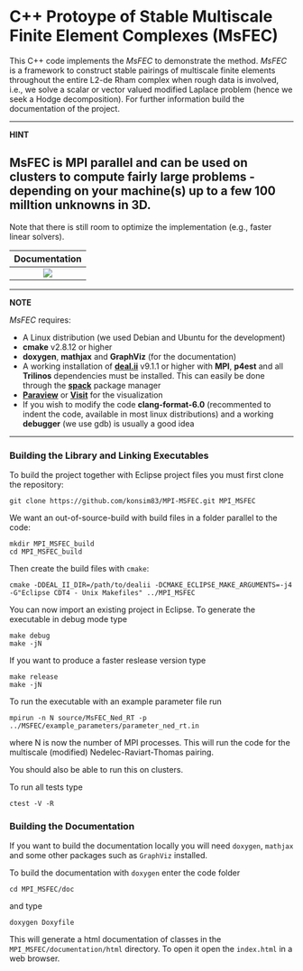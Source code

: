 # C++ Protoype of Stable Multiscale Finite Element Complexes (MsFEC)


This C++ code implements the *MsFEC* to demonstrate the method. *MsFEC* is a framework to 
construct stable pairings of multiscale finite elements throughout the entire L2-de Rham
complex when rough data is involved, i.e., we solve a scalar or vector valued modified
Laplace problem (hence we seek a Hodge decomposition). 
For further information build the documentation of the project.

---
**HINT**

MsFEC is **MPI parallel** and can be used on clusters to compute fairly
large problems - depending on your machine(s) up to **a few 100 milltion
unknowns** in 3D. 
---

Note that there is still room to optimize the implementation (e.g., faster linear solvers).

| **Documentation** |
|:-----------------:|
| [![][docs-latest-img]][docs-latest-url] |

---
**NOTE**

*MsFEC* requires:

* A Linux distribution (we used Debian and Ubuntu for the development)
* **cmake** v2.8.12 or higher	
* **doxygen**, **mathjax** and **GraphViz** (for the documentation)
* A working installation of **[deal.ii](www.dealii.org)** v9.1.1 or higher 
with **MPI**, **p4est** and all **Trilinos** dependencies must be installed. This
can easily be done through the **[spack](https://spack.readthedocs.io/en/latest/)** 
package manager
* **[Paraview](www.paraview.org)** or **[Visit](https://wci.llnl.gov/simulation/computer-codes/visit/)** 
for the visualization
* If you wish to modify the code **clang-format-6.0** (recommented to indent the code, 
available in most linux distributions) and a working **debugger** (we use gdb) is usually a good idea

---


### Building the Library and Linking Executables

To build the project together with Eclipse project files you must first clone the repository:

```
git clone https://github.com/konsim83/MPI-MSFEC.git MPI_MSFEC
```
We want an out-of-source-build with build files in a folder parallel to the code:

```
mkdir MPI_MSFEC_build
cd MPI_MSFEC_build
```
Then create the build files with `cmake`:

```
cmake -DDEAL_II_DIR=/path/to/dealii -DCMAKE_ECLIPSE_MAKE_ARGUMENTS=-j4 -G"Eclipse CDT4 - Unix Makefiles" ../MPI_MSFEC
```
You can now import an existing project in Eclipse. To generate the executable in debug mode type

```
make debug
make -jN
```
If you want to produce a faster reslease version type

```
make release
make -jN
```
To run the executable with an example parameter file run

```
mpirun -n N source/MsFEC_Ned_RT -p ../MSFEC/example_parameters/parameter_ned_rt.in
```
where N is now the number of MPI processes. This will run the code for the multiscale (modified) 
Nedelec-Raviart-Thomas pairing.

You should also be able to run this on clusters.

To run all tests type

```
ctest -V -R
```



### Building the Documentation

If you want to build the documentation locally 
you will need `doxygen`, `mathjax` and some other
packages such as `GraphViz` installed.

To build the documentation with `doxygen` enter the code folder

```
cd MPI_MSFEC/doc
```
and type

```
doxygen Doxyfile
```
This will generate a html documentation of classes in the `MPI_MSFEC/documentation/html` directory.
To open it open the `index.html` in a web browser.

[docs-latest-img]: https://img.shields.io/badge/Documentation-current-blue
[docs-latest-url]: https://konsim83.github.io/MPI-MSFEC/
